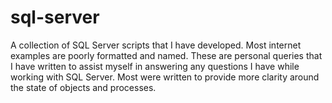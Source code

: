# sql-server

A collection of SQL Server scripts that I have developed. Most internet examples are poorly formatted and named.
These are personal queries that I have written to assist myself in answering any questions I have while working with SQL Server. Most were written to provide more clarity around the state of objects and processes.